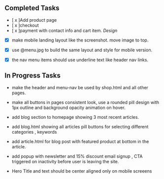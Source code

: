 

## Completed Tasks

- [ x ]Add product page 
- [ x ]checkout
- [ x ]payment with contact info and cart item.
*Design* 



-[x] make mobile landing layout like the screenshot.  move image to top.

- [x] use @menu.jpg to build the same layout and style for mobile version.
- [x]  the nav menu items should use underline text like  header nav links. 


## In Progress Tasks
- make the header and menu-nav be used by shop.html and all other pages.
- make all  buttons in pages consistent look, use a rounded pill design with 1px outline and background opacity animation on hover.

- add blog section to homepage showing 3 most recent articles.
- add blog.html showing all articles pill buttons for selecting different categories , keywords
- add article.html for blog post with featured product at bottom in the article.
- add popup with newsletter and 15% discount email signup , CTA triggered on inactivity before user  is leaving the site.
- Hero Title and text should be center aligned only on mobile screeens
